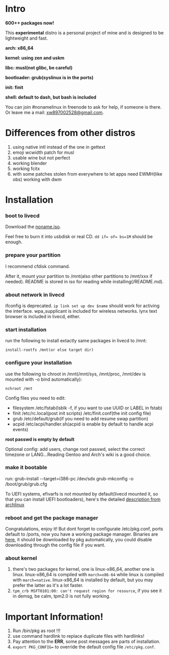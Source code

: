 # Intro

**600++ packages now!**

This **experimental** distro is a personal project of mine and is designed to be lightweight and fast.

**arch: x86_64**

**kernel: using zen and uskm**

**libc: musl(not glibc, be careful)**

**bootloader: grub(syslinux is in the ports)**

**init: finit**

**shell: default to dash, but bash is included**

You can join #nonamelinux in freenode to ask for help, if someone is there. Or leave me a mail: xw897002528@gmail.com.

# Differences from other distros

1. using native intl instead of the one in gettext
2. emoji wcwidth patch for musl
3. usable wine but not perfect
4. working blender
5. working fcitx
6. with some patches stolen from everywhere to let apps need EWMH(like obs) working with dwm

# Installation

### boot to livecd
Download the [noname.iso](https://my.pcloud.com/publink/show?code=kZXEMTZpLoGyohz5bS7XnjSbwD2kSVYBUwV).

Feel free to burn it into usbdisk or real CD. `dd if= of= bs=1M` should be enough.

### prepare your partition
I recommend cfdisk command.

After it, mount your partition to /mnt(also other partitions to /mnt/xxx if needed). README is stored in iso for reading while installing(/README.md).

### about network in livecd
ifconfig is deprecated.
`ip link set up dev $name` should work for activing the interface.
wpa_supplicant is included for wireless networks.
lynx text browser is included in livecd, either.

### start installation
run the following to install extactly same packages in livecd to /mnt:
```
install-rootfs /mnt(or else target dir)
```

### configure your installation
use the following to chroot in /mnt(/mnt/sys, /mnt/proc, /mnt/dev is mounted with -o bind automatically):
```
nchroot /mnt
```

Config files you need to edit:
+ filesystem
/etc/fstab(lsblk -f, if you want to use UUID or LABEL in fstab)
+ finit
/etc/rc.local(post init scripts)
/etc/finit.conf(the init config file)
+ grub
/etc/default/grub(if you need to add resume swap partition)
+ acpid
/etc/acpi/handler.sh(acpid is enable by default to handle acpi events)

**root passwd is empty by default**

Optional config: add users, change root passwd, select the correct timezone or LANG...Reading Gentoo and Arch's wiki is a good choice.

### make it bootable
run: grub-install --target=i386-pc /dev/sdx
     grub-mkconfig -o /boot/grub/grub.cfg

To UEFI systems, efivarfs is not mounted by default(livecd mounted it, so that you can install UEFI bootloaders), here's the detailed [description from archlinux](https://wiki.archlinux.org/index.php/Unified_Extensible_Firmware_Interface#Mount_efivarfs)

### reboot and get the package manager
Congratulations, enjoy it! But dont forget to configurate /etc/pkg.conf, ports default to /ports, now you have a working package manager.
Binaries are [here](http://thunix.org/~xhe/tarballs/), it should be downloaded by pkg automatically, you could disable downloading through the config file if you want.

### about kernel
1. there's two packages for kernel, one is linux-x86_64, another one is linux.
linux-x86_64 is compiled with `march=x86-64` while linux is compiled with `march=native`. linux-x86_64 is installed by default, but you may prefer the latter as it's a lot faster.
2. ```tpm_crb MSFT0101:00: can't request region for resource```, if you see it in demsg, be calm, tpm2.0 is not fully working.

# Important Information!
1. Run /bin/pkg as root !!!
2. use command hardlink to replace duplicate files with hardlinks!
3. Pay attention to the **ERR**, some post messages are parts of installation.
4. `export PKG_CONFIG=` to override the default config file `/etc/pkg.conf`.
